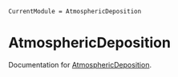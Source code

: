```@meta
CurrentModule = AtmosphericDeposition
```

# AtmosphericDeposition

Documentation for [AtmosphericDeposition](https://github.com/EarthSciML/AtmosphericDeposition.jl).

```@index
```

